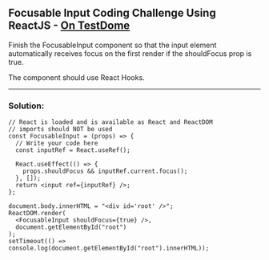 ## Focusable Input Coding Challenge Using ReactJS - [On TestDome](https://app.testdome.com/questions/react-js/focusable-input/85204)

Finish the FocusableInput component so that the input element automatically receives focus on the first render if the shouldFocus prop is true.

The component should use React Hooks.

---
### Solution:
```
// React is loaded and is available as React and ReactDOM
// imports should NOT be used
const FocusableInput = (props) => {
  // Write your code here
  const inputRef = React.useRef();

  React.useEffect(() => {
    props.shouldFocus && inputRef.current.focus();
  }, []);
  return <input ref={inputRef} />;
};

document.body.innerHTML = "<div id='root' />";
ReactDOM.render(
  <FocusableInput shouldFocus={true} />,
  document.getElementById("root")
);
setTimeout(() => console.log(document.getElementById("root").innerHTML));
```
